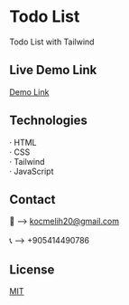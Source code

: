 # Todo List
 Todo List with Tailwind
 
## Live Demo Link
<a href="https://melihkocc.github.io/todoListWithTailwind/">Demo Link</a>

## Technologies
· HTML<br>
· CSS<br>
· Tailwind<br>
· JavaScript

## Contact
📧 --> kocmelih20@gmail.com <br><br>
📞 --> +905414490786

## License
[MIT](https://choosealicense.com/licenses/mit/)
